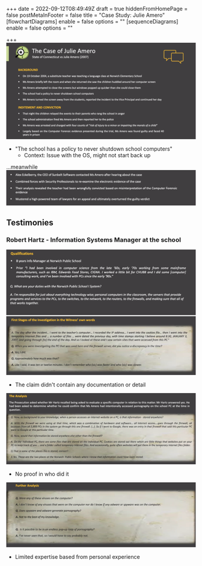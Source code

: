 +++
date = 2022-09-12T08:49:49Z
draft = true
hiddenFromHomePage = false
postMetaInFooter = false
title = "Case Study: Julie Amero"
[flowchartDiagrams]
enable = false
options = ""
[sequenceDiagrams]
enable = false
options = ""

+++
![](/uploads/snipaste_2022-09-12_18-48-39.png)

* "The school has a policy to never shutdown school computers"
  * Context: Issue with the OS, might not start back up

...meanwhile   
![](/uploads/snipaste_2022-09-12_18-55-47.png)

## Testimonies

### Robert Hartz - Information Systems Manager at the school

![](/uploads/snipaste_2022-09-12_18-57-30.png)  
![](/uploads/snipaste_2022-09-12_19-00-11.png)

* The claim didn't contain any documentation or detail

![](/uploads/snipaste_2022-09-12_19-04-01.png)

* No proof in who did it

![](/uploads/snipaste_2022-09-12_19-06-19.png)

* Limited expertise based from personal experience